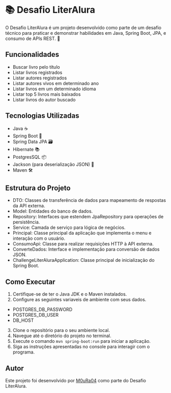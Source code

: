 # 📚 Desafio LiterAlura

O Desafio LiterAlura é um projeto desenvolvido como parte de um desafio técnico para praticar e demonstrar habilidades em Java, Spring Boot, JPA, e consumo de APIs REST. 🚀

## Funcionalidades
- Buscar livro pelo título
- Listar livros registrados
- Listar autores registrados
- Listar autores vivos em determinado ano
- Listar livros em um determinado idioma
- Listar top 5 livros mais baixados
- Listar livros do autor buscado

## Tecnologias Utilizadas
- Java ☕️
- Spring Boot 🍃
- Spring Data JPA 🗃️
- Hibernate 📚
- PostgresSQL 📦
- Jackson (para deserialização JSON) 🧩
- Maven 🛠️

## Estrutura do Projeto
- DTO: Classes de transferência de dados para mapeamento de respostas da API externa.
- Model: Entidades do banco de dados.
- Repository: Interfaces que estendem JpaRepository para operações de persistência.
- Service: Camada de serviço para lógica de negócios.
- Principal: Classe principal da aplicação que implementa o menu e interação com o usuário.
- ConsumoApi: Classe para realizar requisições HTTP à API externa.
- ConverteDados: Interface e implementação para conversão de dados JSON.
- ChallengeLiterAluraApplication: Classe principal de inicialização do Spring Boot.

## Como Executar
1. Certifique-se de ter o Java JDK e o Maven instalados.
2. Configure as seguintes variaveis de ambiente com seus dados.
- POSTGRES_DB_PASSWORD 
- POSTGRES_DB_USER 
- DB_HOST
3. Clone o repositório para o seu ambiente local.
4. Navegue até o diretório do projeto no terminal.
5. Execute o comando `mvn spring-boot:run` para iniciar a aplicação.
6. Siga as instruções apresentadas no console para interagir com o programa.

## Autor
Este projeto foi desenvolvido por [M0uRa04](https://github.com/M0uRa04) como parte do Desafio LiterAlura.


